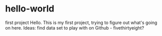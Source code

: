# hello-world
first project
Hello. This is my first project, trying to figure out what's going on here. 
Ideas: find data set to play with on Github - fivethirtyeight?
